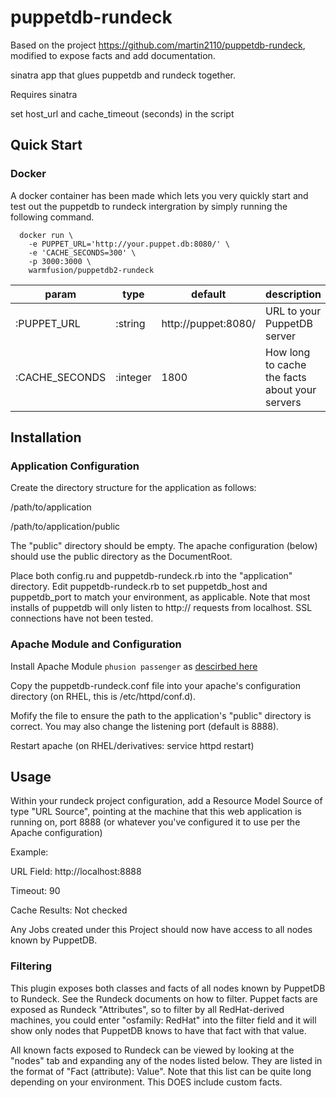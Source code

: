 # puppetdb-rundeck

Based on the project https://github.com/martin2110/puppetdb-rundeck, modified to expose facts and add documentation.

sinatra app that glues puppetdb and rundeck together.

Requires sinatra

set host_url and cache_timeout (seconds) in the script

## Quick Start


### Docker

A docker container has been made which lets you very quickly start and test
out the puppetdb to rundeck intergration by simply running the following command.

```
  docker run \
    -e PUPPET_URL='http://your.puppet.db:8080/' \
    -e 'CACHE_SECONDS=300' \
    -p 3000:3000 \
    warmfusion/puppetdb2-rundeck
```

|param|type|default|description|
|----|----|----|---|
|:PUPPET_URL|:string| http://puppet:8080/ | URL to your PuppetDB server |
|:CACHE_SECONDS|:integer|1800| How long to cache the facts about your servers |


## Installation

### Application Configuration

Create the directory structure for the application as follows:

/path/to/application

/path/to/application/public

The "public" directory should be empty.  The apache configuration (below) should use the public directory as the DocumentRoot.

Place both config.ru and puppetdb-rundeck.rb into the "application" directory. Edit puppetdb-rundeck.rb to set puppetdb_host and puppetdb_port to match your environment, as applicable.  Note that most installs of puppetdb will only listen to http:// requests from localhost.  SSL connections have not been tested.

### Apache Module and Configuration

Install Apache Module `phusion passenger` as [descirbed here](http://recipes.sinatrarb.com/p/deployment/apache_with_passenger)

Copy the puppetdb-rundeck.conf file into your apache's configuration directory (on RHEL, this is /etc/httpd/conf.d).

Mofify the file to ensure the path to the application's "public" directory is correct.  You may also change the listening port (default is 8888).

Restart apache (on RHEL/derivatives: service httpd restart)

## Usage

Within your rundeck project configuration, add a Resource Model Source of type "URL Source", pointing at the machine that this web application is running on, port 8888 (or whatever you've configured it to use per the Apache configuration)

Example:

URL Field: http://localhost:8888

Timeout: 90

Cache Results: Not checked

Any Jobs created under this Project should now have access to all nodes known by PuppetDB.

### Filtering

This plugin exposes both classes and facts of all nodes known by PuppetDB to Rundeck.  See the Rundeck documents on how to filter.  Puppet facts are exposed as Rundeck "Attributes", so to filter by all RedHat-derived machines, you could enter "osfamily: RedHat" into the filter field and it will show only nodes that PuppetDB knows to have that fact with that value.

All known facts exposed to Rundeck can be viewed by looking at the "nodes" tab and expanding any of the nodes listed below.  They are listed in the format of "Fact (attribute): Value".  Note that this list can be quite long depending on your environment.  This DOES include custom facts.
